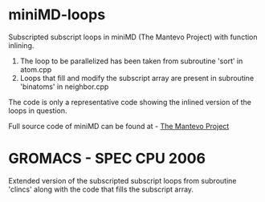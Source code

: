 # miniMD-loops
Subscripted subscript loops in miniMD (The Mantevo Project) with function inlining.

1. The loop to be parallelized has been taken from subroutine 'sort' in atom.cpp 
2. Loops that fill and modify the subscript array are present in subroutine 'binatoms' in neighbor.cpp

The code is only a representative code showing the inlined version of the loops in question.

Full source code of miniMD can be found at - [The Mantevo Project](https://github.com/Mantevo/mantevo.github.io/tree/master/download_files)

# GROMACS - SPEC CPU 2006

Extended version of the subscripted subscript loops from subroutine 'clincs' along with the code that fills the subscript array.
